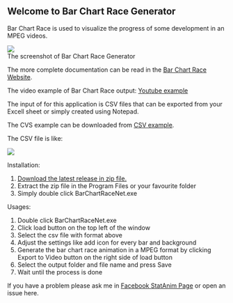 ## Welcome to Bar Chart Race Generator

Bar Chart Race is used to visualize the progress of some development in an MPEG videos.<br/>

<img src="docs/images/BarChartRaceTutorialShort.gif"><br/>
The screenshot of Bar Chart Race Generator

The more complete documentation can be read in the [Bar Chart Race Website](https://yoyokits.github.io/BarChartRaceNet/).

The video example of Bar Chart Race output: [Youtube example](https://www.youtube.com/watch?v=onQ0V4cIgMQ)

The input of for this application is CSV files that can be exported from your Excell sheet or simply created using Notepad.<br/>

The CVS example can be downloaded from [CSV example](https://github.com/yoyokits/BarChartRaceNet/tree/master/docs/examples).

The CSV file is like:

<img src="https://yoyokits.github.io/BarChartRaceNet/images/CsvSourceExample.jpg"><br/>

Installation:<br/>
1. [Download the latest release in zip file.](https://github.com/yoyokits/BarChartRaceNet/releases)
2. Extract the zip file in the Program Files or your favourite folder
3. Simply double click BarChartRaceNet.exe

Usages:
1. Double click BarChartRaceNet.exe
2. Click load button on the top left of the window
3. Select the csv file with format above
4. Adjust the settings like add icon for every bar and background
5. Generate the bar chart race animation in a MPEG format by clicking Export to Video button on the right side of load button 
6. Select the output folder and file name and press Save
7. Wait until the process is done

If you have a problem please ask me in [Facebook StatAnim Page](https://www.facebook.com/StatAnim-106525391163002) or open an issue here.
